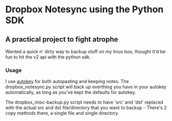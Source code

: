 # Dropbox Notesync using the Python SDK 

A practical project to fight atrophe
---
Wanted a quick n' dirty way to backup stuff on my linux box, thought it'd be fun to hit the v2 api with the python sdk.

### Usage

I use [autokey](https://github.com/autokey-py3/autokey) for both autopasting and keeping notes. The dropbox_notesync.py script will back up everthing you have in your autokey automatically, as long as you've kept the defaults for autokey. 

The dropbox_misc-backup.py script needs to have 'src' and 'dst' replaced with the actual src and dst file/directory that you want to backup - There's 2 copy methods there, a single file and single directory.
